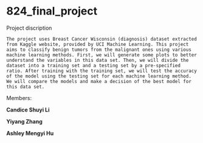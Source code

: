 # 824_final_project

Project discription

	The project uses Breast Cancer Wisconsin (diagnosis) dataset extracted from Kaggle website, provided by UCI Machine Learning. This project aims to classify benign tumors from the malignant ones using various machine learning methods. First, we will generate some plots to better understand the variables in this data set. Then, we will divide the dataset into a training set and a testing set by a pre-specified ratio. After training with the training set, we will test the accuracy of the model using the testing set for each machine learning method. We will compare the models and make a decision of the best model for this data set.
  
Members: 

**Candice Shuyi Li**

**Yiyang Zhang**

**Ashley Mengyi Hu**
